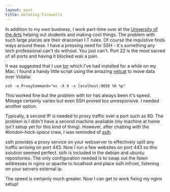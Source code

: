 ```yaml
---
layout: post
title: Defating Firewalls
---
```


In addition to my own business, I work part-time over at the [University of the Arts](http://www.arts.ac.uk) helping out students and making cool things. The problem with such large places are their draconian I.T rules. Of course the inquistive finds ways around these. I have a pressing need for SSH - it's something any tech professional can't do without. You just can't. Port 22 is the most sacred of all ports and having it blocked was a pain.

It was suggested that I use [tor](https://www.torproject.org/) which I've had installed for a while on my Mac. I found a handy little script using the amazing [netcat](http://netcat.sourceforge.net/) to move data over Vidalia:

    ssh -o ProxyCommand="nc -X 4 -x localhost:9050 %h %p"

This worked fine but the problem with tor has always been it's speed. Mileage certainly varies but even SSH proved too unresponsive. I needed another option.

Typically, a second IP is needed to proxy traffic over a port such as 80. The problem is I didn't have a second machine available (my machine at home isn't setup yet for this kind of thing). However, after chatting with the *#london-hack-space* crew, I was reminded of [sslh](http://www.rutschle.net/tech/sslh.shtml). 

sslh provides a proxy service on your webserver to effectively split any traffic arriving on port 443. Now I run a few websites on port 443 so this solution seemed perfect. sslh is included in the debian and ubuntu repositories. The only configuration needed is to swap out the listen addresses in nginx or apache to localhost and place sslh infront, listening on your servers external ip.

The speed is certainly much greater. Now I can get to work fixing my nginx setup!
